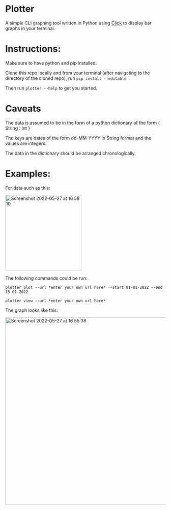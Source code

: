 Plotter 
========

A simple CLI graphing tool written in Python using [Click](https://click.palletsprojects.com/en/8.1.x/) to display bar graphs in your terminal.


Instructions:
=============

Make sure to have python and pip installed.

Clone this repo locally and from your terminal (after navigating to the directory of the cloned repo), run `pip install --editable .`

Then run `plotter --help` to get you started.

Caveats
========

The data is assumed to be in the form of a python dictionary of the form { String : Int }

The keys are dates of the form dd-MM-YYYY in String format and the values are integers.

The data in the dictionary should be arranged chronologically.

Examples:
=========

For data such as this:  

<img width="239" alt="Screenshot 2022-05-27 at 16 58 10" src="https://user-images.githubusercontent.com/77014953/170725446-2f103bf4-71ae-493b-bb0a-f9b53c02aed1.png">

The following commands could be run: 

`plotter plot --url *enter your own url here* --start 01-01-2022 --end 15-01-2022`

`plotter view --url *enter your own url here*`

The graph looks like this:  

<img width="590" alt="Screenshot 2022-05-27 at 16 55 38" src="https://user-images.githubusercontent.com/77014953/170725153-3e02c7a0-4489-4750-aba3-45a92af59e61.png">



